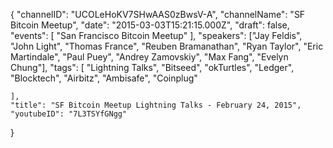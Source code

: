 {
    "channelID": "UCOLeHoKV7SHwAAS0zBwsV-A",
    "channelName": "SF Bitcoin Meetup",
    "date": "2015-03-03T15:21:15.000Z",
    "draft": false,
    "events": [
        "San Francisco Bitcoin Meetup"
    ],
    "speakers": ["Jay Feldis", "John Light", "Thomas France", "Reuben Bramanathan", "Ryan Taylor", "Eric Martindale", "Paul Puey",  "Andrey Zamovskiy",  "Max Fang",  "Evelyn Chung"],
    "tags": [
        "Lightning Talks",
	"Bitseed", "okTurtles", "Ledger", "Blocktech", "Airbitz", "Ambisafe", "Coinplug"
	
    ],
    "title": "SF Bitcoin Meetup Lightning Talks - February 24, 2015",
    "youtubeID": "7L3TSYfGNgg"
}

